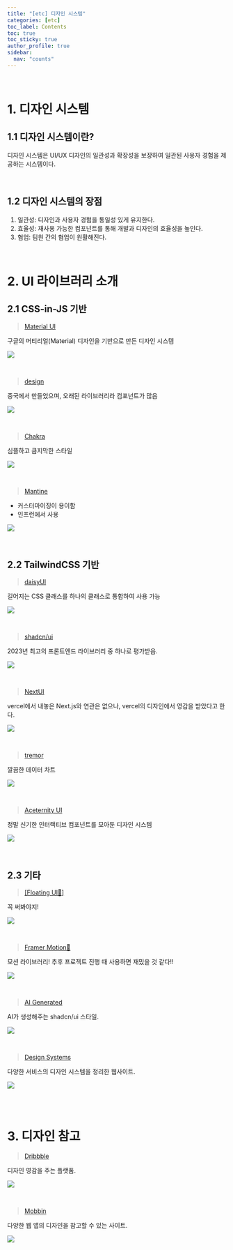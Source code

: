```yaml
---
title: "[etc] 디자인 시스템"
categories: [etc]
toc_label: Contents
toc: true
toc_sticky: true
author_profile: true
sidebar:
  nav: "counts"
---
```


<br>

# 1. 디자인 시스템

## 1.1 디자인 시스템이란?

디자인 시스템은 UI/UX 디자인의 일관성과 확장성을 보장하여 일관된 사용자 경험을 제공하는 시스템이다.

<br>

## 1.2 디자인 시스템의 장점

1. 일관성: 디자인과 사용자 경험을 통일성 있게 유지한다.
2. 효율성: 재사용 가능한 컴포넌트를 통해 개발과 디자인의 효율성을 높인다.
3. 협업: 팀원 간의 협업이 원활해진다.

<br>

# 2. UI 라이브러리 소개

## 2.1 CSS-in-JS 기반

> [Material UI](https://mui.com/material-ui/)

구글의 머티리얼(Material) 디자인을 기반으로 만든 디자인 시스템

![](/assets/images/2024/2024-09-30-00-48-32.png)

<br>

> [design](https://ant.design/)

중국에서 만들었으며, 오래된 라이브러리라 컴포넌트가 많음

![](/assets/images/2024/2024-09-30-00-49-31.png)

<br>

> [Chakra](https://v2.chakra-ui.com/)

심플하고 큼지막한 스타일

![](/assets/images/2024/2024-09-30-00-52-10.png)

<br>

> [Mantine](https://mantine.dev/)

- 커스터마이징이 용이함
- 인프런에서 사용

![](/assets/images/2024/2024-09-30-00-55-18.png)

<br>

## 2.2 TailwindCSS 기반

> [daisyUI](https://daisyui.com/)

길어지는 CSS 클래스를 하나의 클래스로 통합하여 사용 가능

![](/assets/images/2024/2024-09-30-00-58-55.png)

<br>

> [shadcn/ui](https://ui.shadcn.com/)

2023년 최고의 프론트엔드 라이브러리 중 하나로 평가받음.

![](/assets/images/2024/2024-09-30-01-01-55.png)

<br>

> [NextUI](https://nextui.org/)

vercel에서 내놓은 Next.js와 연관은 없으나, vercel의 디자인에서 영감을 받았다고 한다.

![](/assets/images/2024/2024-09-30-01-02-56.png)

<br>

> [tremor](https://tremor.so/)

깔끔한 데이터 차트

![](/assets/images/2024/2024-09-30-01-03-08.png)

<br>

> [Aceternity UI](https://ui.aceternity.com/)

정말 신기한 인터랙티브 컴포넌트를 모아둔 디자인 시스템

![](/assets/images/2024/2024-09-30-01-03-17.png)

<br>

## 2.3 기타

> [[Floating UI📌]](https://floating-ui.com/)

꼭 써봐야지!

![](/assets/images/2024/2024-09-30-01-30-23.png)

<br>

> [Framer Motion📌](https://www.framer.com/motion/)

모션 라이브러리! 추후 프로젝트 진행 때 사용하면 재밌을 것 같다!!

![](/assets/images/2024/2024-09-30-01-27-04.png)

<br>

> [AI Generated](https://v0.dev/chat)

AI가 생성해주는 shadcn/ui 스타일.

![](/assets/images/2024/2024-09-30-01-18-00.png)

<br>

> [Design Systems](https://designsystems.surf/)

다양한 서비스의 디자인 시스템을 정리한 웹사이트.

![](/assets/images/2024/2024-09-30-01-18-53.png)

<br><br>

# 3. 디자인 참고

> [Dribbble](https://dribbble.com/shots/popular)

디자인 영감을 주는 플랫폼.

![](/assets/images/2024/2024-09-30-01-20-35.png)

<br>

> [Mobbin](https://mobbin.com/browse/web/apps)

다양한 웹 앱의 디자인을 참고할 수 있는 사이트.

![](/assets/images/2024/2024-09-30-01-20-01.png)

<br>
